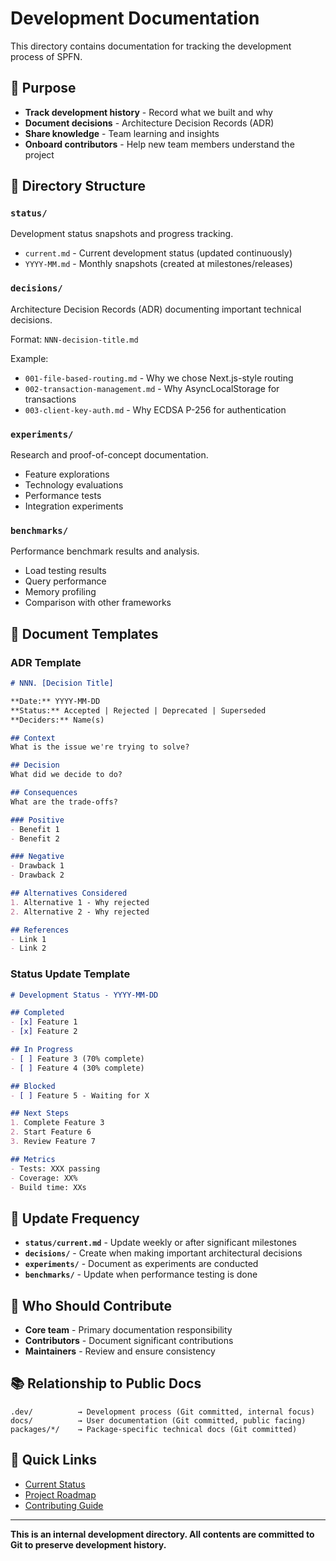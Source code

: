 # Development Documentation

This directory contains documentation for tracking the development process of SPFN.

## 🎯 Purpose

- **Track development history** - Record what we built and why
- **Document decisions** - Architecture Decision Records (ADR)
- **Share knowledge** - Team learning and insights
- **Onboard contributors** - Help new team members understand the project

## 📂 Directory Structure

### `status/`
Development status snapshots and progress tracking.

- `current.md` - Current development status (updated continuously)
- `YYYY-MM.md` - Monthly snapshots (created at milestones/releases)

### `decisions/`
Architecture Decision Records (ADR) documenting important technical decisions.

Format: `NNN-decision-title.md`

Example:
- `001-file-based-routing.md` - Why we chose Next.js-style routing
- `002-transaction-management.md` - Why AsyncLocalStorage for transactions
- `003-client-key-auth.md` - Why ECDSA P-256 for authentication

### `experiments/`
Research and proof-of-concept documentation.

- Feature explorations
- Technology evaluations
- Performance tests
- Integration experiments

### `benchmarks/`
Performance benchmark results and analysis.

- Load testing results
- Query performance
- Memory profiling
- Comparison with other frameworks

## 📝 Document Templates

### ADR Template

```markdown
# NNN. [Decision Title]

**Date:** YYYY-MM-DD
**Status:** Accepted | Rejected | Deprecated | Superseded
**Deciders:** Name(s)

## Context
What is the issue we're trying to solve?

## Decision
What did we decide to do?

## Consequences
What are the trade-offs?

### Positive
- Benefit 1
- Benefit 2

### Negative
- Drawback 1
- Drawback 2

## Alternatives Considered
1. Alternative 1 - Why rejected
2. Alternative 2 - Why rejected

## References
- Link 1
- Link 2
```

### Status Update Template

```markdown
# Development Status - YYYY-MM-DD

## Completed
- [x] Feature 1
- [x] Feature 2

## In Progress
- [ ] Feature 3 (70% complete)
- [ ] Feature 4 (30% complete)

## Blocked
- [ ] Feature 5 - Waiting for X

## Next Steps
1. Complete Feature 3
2. Start Feature 6
3. Review Feature 7

## Metrics
- Tests: XXX passing
- Coverage: XX%
- Build time: XXs
```

## 🔄 Update Frequency

- **`status/current.md`** - Update weekly or after significant milestones
- **`decisions/`** - Create when making important architectural decisions
- **`experiments/`** - Document as experiments are conducted
- **`benchmarks/`** - Update when performance testing is done

## 👥 Who Should Contribute

- **Core team** - Primary documentation responsibility
- **Contributors** - Document significant contributions
- **Maintainers** - Review and ensure consistency

## 📚 Relationship to Public Docs

```
.dev/          → Development process (Git committed, internal focus)
docs/          → User documentation (Git committed, public facing)
packages/*/    → Package-specific technical docs (Git committed)
```

## 🔗 Quick Links

- [Current Status](./status/current.md)
- [Project Roadmap](../docs/project/roadmap.md)
- [Contributing Guide](../CONTRIBUTING.md)

---

**This is an internal development directory. All contents are committed to Git to preserve development history.**